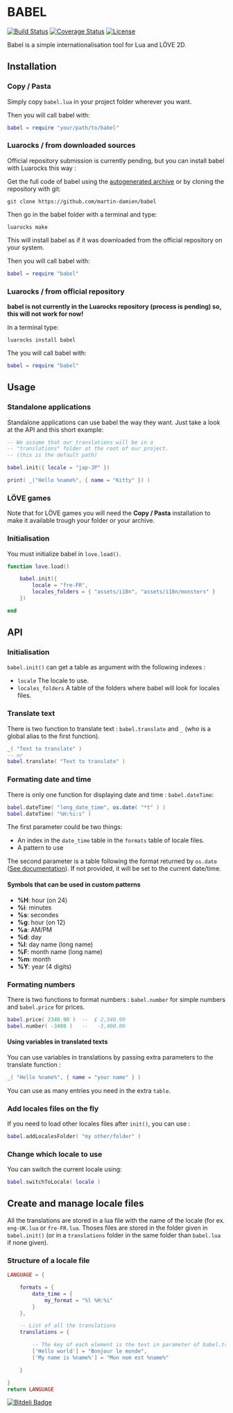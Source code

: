# BABEL

[![Build Status](https://travis-ci.org/martin-damien/babel.svg)](https://travis-ci.org/martin-damien/babel)
[![Coverage Status](https://coveralls.io/repos/martin-damien/babel/badge.svg?branch=master&service=github)](https://coveralls.io/github/martin-damien/babel?branch=master)
[![License](http://img.shields.io/badge/Licence-MIT-brightgreen.svg)](LICENSE)

Babel is a simple internationalisation tool for Lua and LÖVE 2D.

## Installation

### Copy / Pasta

Simply copy `babel.lua` in your project folder wherever you want.

Then you will call babel with:

```lua
babel = require "your/path/to/babel"
```

### Luarocks / from downloaded sources

Official repository submission is currently pending, but you can install babel
with Luarocks this way :

Get the full code of babel using the [autogenerated archive](https://github.com/martin-damien/babel/archive/master.zip) or by cloning the repository with git:

    git clone https://github.com/martin-damien/babel

Then go in the babel folder with a terminal and type:

    luarocks make

This will install babel as if it was downloaded from the official repository on
your system.

Then you will call babel with:

```lua
babel = require "babel"
```

### Luarocks / from official repository

**babel is not currently in the Luarocks repository (process is pending) so,
this will not work for now!**

In a terminal type:

    luarocks install babel

The you will call babel with:

```lua
babel = require "babel"
```

## Usage

### Standalone applications

Standalone applications can use babel the way they want. Just take a look at
the API and this short example:

```lua
-- We assume that our translations will be in a
-- "translations" folder at the root of our project.
-- (this is the default path)

babel.init({ locale = "jap-JP" })

print( _("Hello %name%", { name = "Kitty" }) )
```

### LÖVE games

Note that for LÖVE games you will need the **Copy / Pasta** installation to
make it available trough your folder or your archive.

### Initialisation

You must initialize babel in `love.load()`.

```lua
function love.load()

    babel.init({
        locale = "fre-FR",
        locales_folders = { "assets/i18n", "assets/i18n/monsters" }
    })

end
```

## API

### Initialisation

`babel.init()` can get a table as argument with the following indexes :

  * `locale` The locale to use.
  * `locales_folders` A table of the folders where babel will look for locales files.

### Translate text

There is two function to translate text : `babel.translate` and `_` (who is
a global alias to the first function).

``` lua
_( "Text to translate" )
-- or
babel.translate( "Text to translate" )
```

### Formating date and time

There is only one function for displaying date and time : `babel.dateTime`:

```lua
babel.dateTime( "long_date_time", os.date( "*t" ) )
babel.dateTime( "%H:%i:s" )
```

The first parameter could be two things:

  * An index in the `date_time` table in the `formats` table of locale files.
  * A pattern to use

The second parameter is a table following the format returned by `os.date`
([See documentation](http://www.lua.org/pil/22.1.html)). If not provided, it will
be set to the current date/time.

#### Symbols that can be used in custom patterns

  * **%H**: hour (on 24)
  * **%i**: minutes
  * **%s**: secondes
  * **%g**: hour (on 12)
  * **%a**: AM/PM
  * **%d**: day
  * **%l**: day name (long name)
  * **%F**: month name (long name)
  * **%m**: month
  * **%Y**: year (4 digits)

### Formating numbers

There is two functions to format numbers : `babel.number` for simple numbers
and `babel.price` for prices.

```lua
babel.price( 2340.90 )  --  £ 2,340.90
babel.number( -3400 )   --   -3,400.00
```

#### Using variables in translated texts

You can use variables in translations by passing extra parameters to the
translate function :

```lua
_( "Hello %name%", { name = "your name" } )
```

You can use as many entries you need in the extra `table`.

### Add locales files on the fly

If you need to load other locales files after `init()`, you can use :

``` lua
babel.addLocalesFolder( "my other/folder" )
```

### Change which locale to use

You can switch the current locale using:

```lua
babel.switchToLocale( locale )
```

## Create and manage locale files

All the translations are stored in a lua file with the name of the locale (for
ex. `eng-UK.lua` or `fre-FR.lua`. Thoses files are stored in the folder given
in `babel.init()` (or in a `translations` folder in the same folder than
`babel.lua` if none given).

### Structure of a locale file

``` lua
LANGUAGE = {

    formats = {
        date_time = {
            my_format = "%l %H:%i"
        }
    },

    -- List of all the translations
    translations = {

        -- The key of each element is the text in parameter of babel.translate()
        ['Hello world'] = "Bonjour le monde",
        ['My name is %name%'] = "Mon nom est %name%"

    }

}
return LANGUAGE
```


[![Bitdeli Badge](https://d2weczhvl823v0.cloudfront.net/martin-damien/babel/trend.png)](https://bitdeli.com/free "Bitdeli Badge")
